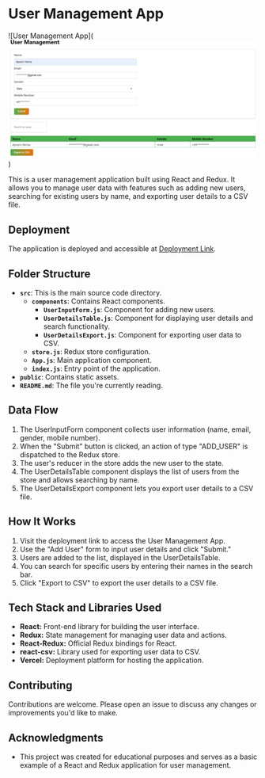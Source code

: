 # User Management App

![User Management App](![Alt text](<Screenshot 2023-10-17 201840.png>))

This is a user management application built using React and Redux. It allows you to manage user data with features such as adding new users, searching for existing users by name, and exporting user details to a CSV file.

## Deployment

The application is deployed and accessible at [Deployment Link](https://redux-user-management.vercel.app/).

## Folder Structure

- **`src`**: This is the main source code directory.
  - **`components`**: Contains React components.
    - **`UserInputForm.js`**: Component for adding new users.
    - **`UserDetailsTable.js`**: Component for displaying user details and search functionality.
    - **`UserDetailsExport.js`**: Component for exporting user data to CSV.
  - **`store.js`**: Redux store configuration.
  - **`App.js`**: Main application component.
  - **`index.js`**: Entry point of the application.
- **`public`**: Contains static assets.
- **`README.md`**: The file you're currently reading.

## Data Flow

1. The UserInputForm component collects user information (name, email, gender, mobile number).
2. When the "Submit" button is clicked, an action of type "ADD_USER" is dispatched to the Redux store.
3. The user's reducer in the store adds the new user to the state.
4. The UserDetailsTable component displays the list of users from the store and allows searching by name.
5. The UserDetailsExport component lets you export user details to a CSV file.


## How It Works

1. Visit the deployment link to access the User Management App.
2. Use the "Add User" form to input user details and click "Submit."
3. Users are added to the list, displayed in the UserDetailsTable.
4. You can search for specific users by entering their names in the search bar.
5. Click "Export to CSV" to export the user details to a CSV file.

## Tech Stack and Libraries Used

- **React:** Front-end library for building the user interface.
- **Redux:** State management for managing user data and actions.
- **React-Redux:** Official Redux bindings for React.
- **react-csv:** Library used for exporting user data to CSV.
- **Vercel:** Deployment platform for hosting the application.

## Contributing

Contributions are welcome. Please open an issue to discuss any changes or improvements you'd like to make.

## Acknowledgments

- This project was created for educational purposes and serves as a basic example of a React and Redux application for user management.

   


